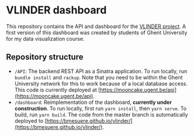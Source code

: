 # VLINDER dashboard

This repository contains the API and dashboard for the [VLINDER project](http://www.vlinder.ugent.be/). A first version of this dashboard was created by students of Ghent University for my data visualization course.

## Repository structure

- `/API`: The backend REST API as a Sinatra application. To run locally, run `bundle install` and `rackup`. Note that you need to be within the Ghent University network for this to work because of a local database access. This code is currently deployed at [https://mooncake.ugent.be/api](https://mooncake.ugent.be/api).
- `/dashboard`: Reimplementation of the dashboard, **currently under construction**. To run locally, first run `yarn install`, then `yarn serve`. To build, run `yarn build`. The code from the master branch is automatically deployed to [https://bmesuere.github.io/vlinder/](https://bmesuere.github.io/vlinder/).
